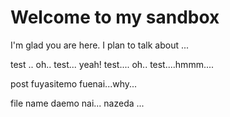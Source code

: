 # Welcome to my sandbox

I'm glad you are here. I plan to talk about ...

test .. oh.. test... yeah! test.... oh.. test....hmmm....

post fuyasitemo fuenai...why...

file name daemo nai... nazeda ...
